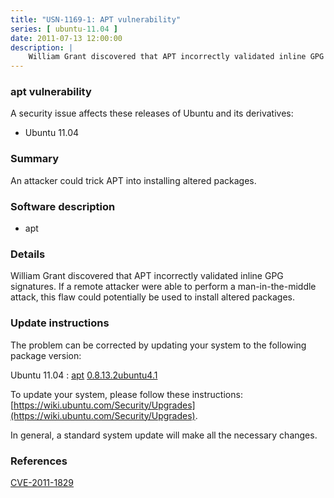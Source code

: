 ```yaml
---
title: "USN-1169-1: APT vulnerability"
series: [ ubuntu-11.04 ]
date: 2011-07-13 12:00:00
description: |
    William Grant discovered that APT incorrectly validated inline GPG signatures. If a remote attacker were able to perform a man-in-the-middle attack, this flaw could potentially be used to install altered packages. 
--- 
```

 
### apt vulnerability

A security issue affects these releases of Ubuntu and its derivatives:

* Ubuntu 11.04

### Summary

An attacker could trick APT into installing altered packages. 

### Software description

* apt 

### Details

William Grant discovered that APT incorrectly validated inline GPG signatures. If a remote attacker were able to perform a man-in-the-middle attack, this flaw could potentially be used to install altered packages. 

### Update instructions

The problem can be corrected by updating your system to the following package version:

Ubuntu 11.04
 : [apt](https://launchpad.net/ubuntu/+source/apt) <span> [0.8.13.2ubuntu4.1](https://launchpad.net/ubuntu/+source/apt/0.8.13.2ubuntu4.1) </span> 

To update your system, please follow these instructions: [https://wiki.ubuntu.com/Security/Upgrades](https://wiki.ubuntu.com/Security/Upgrades).

In general, a standard system update will make all the necessary changes. 

### References

 [CVE-2011-1829](http://people.ubuntu.com/~ubuntu-security/cve/CVE-2011-1829)
 
